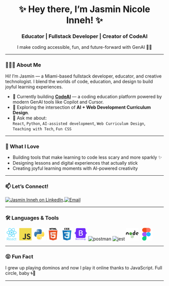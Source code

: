 <h1 align="center">✨ Hey there, I’m Jasmin Nicole Inneh! ✨</h1>
<h3 align="center">Educator | Fullstack Developer | Creator of CodeAI</h3>

<p align="center">I make coding accessible, fun, and future-forward with GenAI 💛💙</p>

---

### 👩🏾‍💻 About Me

Hi! I’m Jasmin — a Miami-based fullstack developer, educator, and creative technologist. I blend the worlds of code, education, and design to build joyful learning experiences.

- 🔭 Currently building **[CodeAI](https://github.com/JasminInneh/CodeAI)** — a coding education platform powered by modern GenAI tools like Copilot and Cursor.
- 🧠 Exploring the intersection of **AI + Web Development Curriculum Design**.
- 💬 Ask me about:  
  `React`, `Python`, `AI-assisted development`, `Web Curriculum Design`, `Teaching with Tech`, `Fun CSS`

---

### 🧩 What I Love
- Building tools that make learning to code less scary and more sparkly ✨  
- Designing lessons and digital experiences that actually stick  
- Creating joyful learning moments with AI-powered creativity

---

### 📫 Let’s Connect!

<p align="left">
  <a href="https://www.linkedin.com/in/jasmin-inneh-3b05b7298" target="_blank">
    <img align="center" src="https://raw.githubusercontent.com/rahuldkjain/github-profile-readme-generator/master/src/images/icons/Social/linked-in-alt.svg" alt="Jasmin Inneh on LinkedIn" height="30" width="40" />
  </a>
  <a href="mailto:jasmininneh@gmail.com">
    <img align="center" src="https://cdn-icons-png.flaticon.com/512/732/732200.png" alt="Email" height="30" width="30" />
  </a>
</p>

---

### 🛠 Languages & Tools

<p align="left">
  <img src="https://raw.githubusercontent.com/devicons/devicon/master/icons/react/react-original-wordmark.svg" alt="react" width="40" height="40"/>
  <img src="https://raw.githubusercontent.com/devicons/devicon/master/icons/javascript/javascript-original.svg" alt="javascript" width="40" height="40"/>
  <img src="https://raw.githubusercontent.com/devicons/devicon/master/icons/python/python-original.svg" alt="python" width="40" height="40"/>
  <img src="https://raw.githubusercontent.com/devicons/devicon/master/icons/html5/html5-original-wordmark.svg" alt="html5" width="40" height="40"/>
  <img src="https://raw.githubusercontent.com/devicons/devicon/master/icons/css3/css3-original-wordmark.svg" alt="css3" width="40" height="40"/>
  <img src="https://raw.githubusercontent.com/devicons/devicon/master/icons/bootstrap/bootstrap-plain-wordmark.svg" alt="bootstrap" width="40" height="40"/>
  <img src="https://www.vectorlogo.zone/logos/getpostman/getpostman-icon.svg" alt="postman" width="40" height="40"/>
  <img src="https://www.vectorlogo.zone/logos/jestjsio/jestjsio-icon.svg" alt="jest" width="40" height="40"/>
  <img src="https://raw.githubusercontent.com/devicons/devicon/master/icons/nodejs/nodejs-original-wordmark.svg" alt="nodejs" width="40" height="40"/>
  <img src="https://raw.githubusercontent.com/devicons/devicon/master/icons/figma/figma-original.svg" alt="figma" width="40" height="40"/>
</p>

---

### 😝 Fun Fact

I grew up playing dominos and now I play it online thanks to JavaScript. Full circle, baby 🌀🎉

---

<!-- Color theme idea: Butter Yellow (#FAF3DD), Baby Blue (#A8DADC), Coral (#FF6B6B), Light Lavender (#E4C1F9) -->

